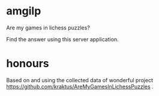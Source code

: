 # amgilp

Are my games in lichess puzzles?

Find the answer using this server application.

# honours

Based on and using the collected data of wonderful project https://github.com/kraktus/AreMyGamesInLichessPuzzles .
